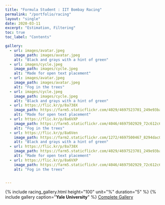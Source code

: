 ```yaml
---
title: "Formula Student : IIT Bombay Racing"
permalink: "/portfolio/racing"
layout: "single"
date: 2020-03-11
excerpt: "Estimation, Filtering"
toc: true
toc_label: "Contents"

gallery:
  - url: images/avatar.jpeg
    image_path: images/avatar.jpeg
    alt: "Black and grays with a hint of green"
  - url: images/cycle.jpeg
    image_path: images/cycle.jpeg
    alt: "Made for open text placement"
  - url: images/avatar.jpeg
    image_path: images/avatar.jpeg
    alt: "Fog in the trees"
  - url: images/cycle.jpeg
    image_path: images/cycle.jpeg
    alt: "Black and grays with a hint of green"
  - url: https://flic.kr/p/8a738X
    image_path: https://farm5.staticflickr.com/4029/4697523701_249e93ba23_q.jpg
    alt: "Made for open text placement"
  - url: https://flic.kr/p/8a6VXP
    image_path: https://farm5.staticflickr.com/4046/4697502929_72c612c636_q.jpg
    alt: "Fog in the trees"
  - url: https://flic.kr/p/8a6Ven
    image_path: https://farm2.staticflickr.com/1272/4697500467_8294dac099_q.jpg
    alt: "Black and grays with a hint of green"
  - url: https://flic.kr/p/8a738X
    image_path: https://farm5.staticflickr.com/4029/4697523701_249e93ba23_q.jpg
    alt: "Made for open text placement"
  - url: https://flic.kr/p/8a6VXP
    image_path: https://farm5.staticflickr.com/4046/4697502929_72c612c636_q.jpg
    alt: "Fog in the trees"


---
```

{% include racing_gallery.html height="100" unit="%" duration="5" %}
{% include gallery caption="**Yale University**" %}
[Complete Gallery](/portfolio/racing_full_gallery)
